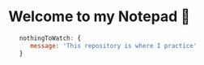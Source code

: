 # Welcome to my Notepad 📝

```js
   nothingToWatch: {
      message: 'This repository is where I practice'
   }
```